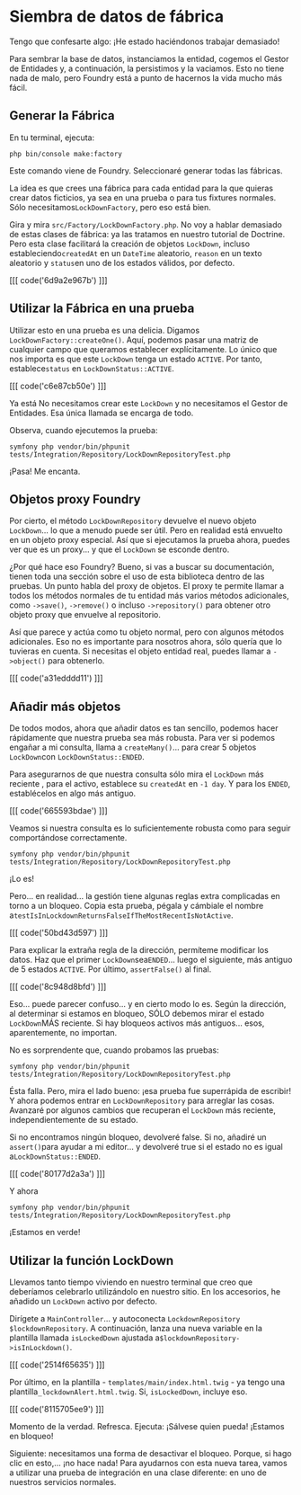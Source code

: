 # Siembra de datos de fábrica

Tengo que confesarte algo: ¡He estado haciéndonos trabajar demasiado!

Para sembrar la base de datos, instanciamos la entidad, cogemos el Gestor de Entidades y, a continuación, la persistimos y la vaciamos. Esto no tiene nada de malo, pero Foundry está a punto de hacernos la vida mucho más fácil.

## Generar la Fábrica

En tu terminal, ejecuta:

```terminal
php bin/console make:factory
```

Este comando viene de Foundry. Seleccionaré generar todas las fábricas.

La idea es que crees una fábrica para cada entidad para la que quieras crear datos ficticios, ya sea en una prueba o para tus fixtures normales. Sólo necesitamos`LockDownFactory`, pero eso está bien.

Gira y mira `src/Factory/LockDownFactory.php`. No voy a hablar demasiado de estas clases de fábrica: ya las tratamos en nuestro tutorial de Doctrine. Pero esta clase facilitará la creación de objetos `LockDown`, incluso estableciendo`createdAt` en un `DateTime` aleatorio, `reason` en un texto aleatorio y `status`en uno de los estados válidos, por defecto.

[[[ code('6d9a2e967b') ]]]

## Utilizar la Fábrica en una prueba

Utilizar esto en una prueba es una delicia. Digamos `LockDownFactory::createOne()`. Aquí, podemos pasar una matriz de cualquier campo que queramos establecer explícitamente. Lo único que nos importa es que este `LockDown` tenga un estado `ACTIVE`. Por tanto, establece`status` en `LockDownStatus::ACTIVE`.

[[[ code('c6e87cb50e') ]]]

Ya está No necesitamos crear este `LockDown` y no necesitamos el Gestor de Entidades. Esa única llamada se encarga de todo.

Observa, cuando ejecutemos la prueba:

```terminal-silent
symfony php vendor/bin/phpunit tests/Integration/Repository/LockDownRepositoryTest.php
```

¡Pasa! Me encanta.

## Objetos proxy Foundry

Por cierto, el método `LockDownRepository` devuelve el nuevo objeto `LockDown`... lo que a menudo puede ser útil. Pero en realidad está envuelto en un objeto proxy especial. Así que si ejecutamos la prueba ahora, puedes ver que es un proxy... y que el `LockDown` se esconde dentro.

¿Por qué hace eso Foundry? Bueno, si vas a buscar su documentación, tienen toda una sección sobre el uso de esta biblioteca dentro de las pruebas. Un punto habla del proxy de objetos. El proxy te permite llamar a todos los métodos normales de tu entidad más varios métodos adicionales, como `->save()`, `->remove()` o incluso `->repository()` para obtener otro objeto proxy que envuelve al repositorio.

Así que parece y actúa como tu objeto normal, pero con algunos métodos adicionales. Eso no es importante para nosotros ahora, sólo quería que lo tuvieras en cuenta. Si necesitas el objeto entidad real, puedes llamar a `->object()` para obtenerlo.

[[[ code('a31edddd11') ]]]

## Añadir más objetos

De todos modos, ahora que añadir datos es tan sencillo, podemos hacer rápidamente que nuestra prueba sea más robusta. Para ver si podemos engañar a mi consulta, llama a `createMany()`... para crear 5 objetos `LockDown`con `LockDownStatus::ENDED`.

Para asegurarnos de que nuestra consulta sólo mira el `LockDown` más reciente , para el activo, establece su `createdAt` en `-1 day`. Y para los `ENDED`, establécelos en algo más antiguo.

[[[ code('665593bdae') ]]]

Veamos si nuestra consulta es lo suficientemente robusta como para seguir comportándose correctamente.

```terminal-silent
symfony php vendor/bin/phpunit tests/Integration/Repository/LockDownRepositoryTest.php
```

¡Lo es!

Pero... en realidad... la gestión tiene algunas reglas extra complicadas en torno a un bloqueo. Copia esta prueba, pégala y cámbiale el nombre a`testIsInLockdownReturnsFalseIfTheMostRecentIsNotActive`.

[[[ code('50bd43d597') ]]]

Para explicar la extraña regla de la dirección, permíteme modificar los datos. Haz que el primer `LockDown`sea`ENDED`... luego el siguiente, más antiguo de 5 estados `ACTIVE`. Por último, `assertFalse()` al final.

[[[ code('8c948d8bfd') ]]]

Eso... puede parecer confuso... y en cierto modo lo es. Según la dirección, al determinar si estamos en bloqueo, SÓLO debemos mirar el estado `LockDown`MÁS reciente. Si hay bloqueos activos más antiguos... esos, aparentemente, no importan.

No es sorprendente que, cuando probamos las pruebas:

```terminal-silent
symfony php vendor/bin/phpunit tests/Integration/Repository/LockDownRepositoryTest.php
```

Ésta falla. Pero, mira el lado bueno: ¡esa prueba fue superrápida de escribir! Y ahora podemos entrar en `LockDownRepository` para arreglar las cosas. Avanzaré por algunos cambios que recuperan el `LockDown` más reciente, independientemente de su estado.

Si no encontramos ningún bloqueo, devolveré false. Si no, añadiré un `assert()`para ayudar a mi editor... y devolveré true si el estado no es igual a`LockDownStatus::ENDED`.

[[[ code('80177d2a3a') ]]]

Y ahora

```terminal-silent
symfony php vendor/bin/phpunit tests/Integration/Repository/LockDownRepositoryTest.php
```

¡Estamos en verde!

## Utilizar la función LockDown

Llevamos tanto tiempo viviendo en nuestro terminal que creo que deberíamos celebrarlo utilizándolo en nuestro sitio. En los accesorios, he añadido un `LockDown` activo por defecto.

Dirígete a `MainController`... y autoconecta `LockdownRepository $lockdownRepository`. A continuación, lanza una nueva variable en la plantilla llamada `isLockedDown` ajustada a`$lockdownRepository->isInLockdown()`.

[[[ code('2514f65635') ]]]

Por último, en la plantilla - `templates/main/index.html.twig` - ya tengo una plantilla`_lockdownAlert.html.twig`. Si, `isLockedDown`, incluye eso.

[[[ code('8115705ee9') ]]]

Momento de la verdad. Refresca. Ejecuta: ¡Sálvese quien pueda! ¡Estamos en bloqueo!

Siguiente: necesitamos una forma de desactivar el bloqueo. Porque, si hago clic en esto,... ¡no hace nada! Para ayudarnos con esta nueva tarea, vamos a utilizar una prueba de integración en una clase diferente: en uno de nuestros servicios normales.
